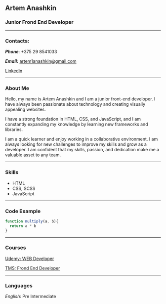 ## **Artem Anashkin**
### Junior Frond End Developer
---

### **Contacts:**

_**Phone**_: +375 29 8541033

_**Email:**_ artem1anashkin@gmail.com

[Linkedin](https://www.linkedin.com/in/artem-anashkin-848476229/)

---

### **About Me**
Hello, my name is Artem Anashkin and I am a junior front-end developer. I have always been passionate about technology and creating visually appealing websites. 

I have a strong foundation in HTML, CSS, and JavaScript, and I am constantly expanding my knowledge by learning new frameworks and libraries. 

I am a quick learner and enjoy working in a collaborative environment. I am always looking for new challenges to improve my skills and grow as a developer.
I am confident that my skills, passion, and dedication make me a valuable asset to any team.

---

### **Skills**

- HTML
- CSS, SCSS
- JavaScript

---

### **Code Example**

```javascript
function multiply(a, b){
  return a * b
}
```

---

### **Courses**

[Udemy: WEB Developer](https://disk.yandex.ru/d/skGXvBCWcxsEcA)

[TMS: Frond End Developer](https://disk.yandex.ru/d/pNv3zKaUAVwcrg)

---


### **Languages**

_English_: Pre Intermediate



